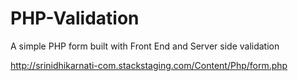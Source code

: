 # PHP-Validation
A simple PHP form built with Front End and Server side validation 

http://srinidhikarnati-com.stackstaging.com/Content/Php/form.php
